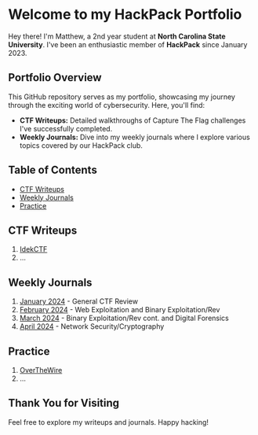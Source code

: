 # Welcome to my HackPack Portfolio

Hey there! I'm Matthew, a 2nd year student at **North Carolina State University**. I've been an enthusiastic member of **HackPack** since January 2023.

## Portfolio Overview

This GitHub repository serves as my portfolio, showcasing my journey through the exciting world of cybersecurity. Here, you'll find:

- **CTF Writeups:** Detailed walkthroughs of Capture The Flag challenges I've successfully completed.
- **Weekly Journals:** Dive into my weekly journals where I explore various topics covered by our HackPack club.

## Table of Contents

- [CTF Writeups](#ctf-writeups)
- [Weekly Journals](#weekly-journals)
- [Practice]()

## CTF Writeups

1. [IdekCTF](./Writeups/idekctf.md)
2. ...

## Weekly Journals

1. [January 2024](./Weekly%20Journal/Spring%202024/January.md) - General CTF Review
2. [February 2024](./Weekly%20Journal/Spring%202024/February.md) - Web Exploitation and Binary Exploitation/Rev
3. [March 2024](./Weekly%20Journal/Spring%202024/March.md) - Binary Exploitation/Rev cont. and Digital Forensics
4. [April 2024](./Weekly%20Journal/Spring%202024/April.md) - Network Security/Cryptography

## Practice

1. [OverTheWire](./Practice/OverTheWire)
2. ...


## Thank You for Visiting

Feel free to explore my writeups and journals. Happy hacking!
